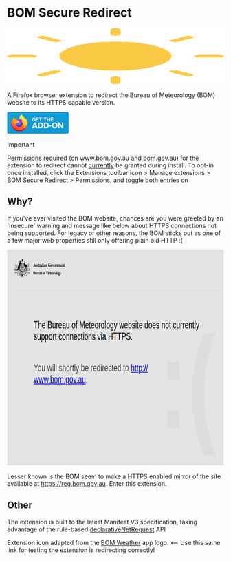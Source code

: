 # BOM Secure Redirect

<img src="/extension/icon.svg" width="100%" height="130">

A Firefox browser extension to redirect the Bureau of Meteorology (BOM) website to its HTTPS capable version.

[<img src="/img/get-the-addon-fx-apr-2020.svg" height="50">](https://addons.mozilla.org/firefox/addon/bom-secure-redirect/)

> [!IMPORTANT]
> Permissions required (on www.bom.gov.au and bom.gov.au) for the extension to redirect cannot [currently](https://bugzilla.mozilla.org/show_bug.cgi?id=1839129) be granted during install. To opt-in once installed, click the Extensions toolbar icon > Manage extensions > BOM Secure Redirect > Permissions, and toggle both entries on

## Why?

If you've ever visited the BOM website, chances are you were greeted by an 'Insecure' warning and message like below about HTTPS connections not being supported. For legacy or other reasons, the BOM sticks out as one of a few major web properties still only offering plain old HTTP :(

<img src="/img/https-not-supported.png" height="500">

Lesser known is the BOM seem to make a HTTPS enabled mirror of the site available at https://reg.bom.gov.au. Enter this extension.

## Other

The extension is built to the latest Manifest V3 specification, taking advantage of the rule-based [declarativeNetRequest](https://developer.mozilla.org/docs/Mozilla/Add-ons/WebExtensions/API/declarativeNetRequest#comparison_with_the_webrequest_api) API

Extension icon adapted from the [BOM Weather](http://www.bom.gov.au/app/) app logo. <-- Use this same link for testing the extension is redirecting correctly!

